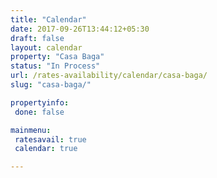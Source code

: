 ```yaml
---
title: "Calendar"
date: 2017-09-26T13:44:12+05:30
draft: false
layout: calendar
property: "Casa Baga"
status: "In Process"
url: /rates-availability/calendar/casa-baga/
slug: "casa-baga/"

propertyinfo:
 done: false

mainmenu:
 ratesavail: true
 calendar: true

---
```


